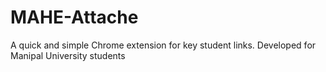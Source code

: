 # MAHE-Attache
A quick and simple Chrome extension for key student links. Developed for Manipal University students
